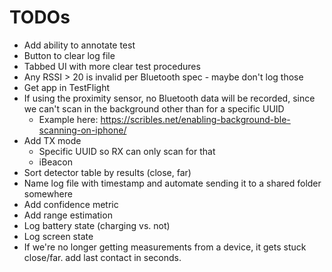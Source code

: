 # TODOs

- Add ability to annotate test
- Button to clear log file
- Tabbed UI with more clear test procedures
- Any RSSI > 20 is invalid per Bluetooth spec - maybe don't log those
- Get app in TestFlight
- If using the proximity sensor, no Bluetooth data will be recorded, since we can't scan in the background other than for a specific UUID
	- Example here: https://scribles.net/enabling-background-ble-scanning-on-iphone/
- Add TX mode
	- Specific UUID so RX can only scan for that
	- iBeacon
- Sort detector table by results (close, far)
- Name log file with timestamp and automate sending it to a shared folder somewhere
- Add confidence metric
- Add range estimation
- Log battery state (charging vs. not)
- Log screen state
- If we're no longer getting measurements from a device, it gets stuck close/far. add last contact in seconds.
